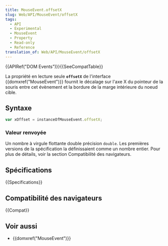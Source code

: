```yaml
---
title: MouseEvent.offsetX
slug: Web/API/MouseEvent/offsetX
tags:
  - API
  - Experimental
  - MouseEvent
  - Property
  - Read-only
  - Reference
translation_of: Web/API/MouseEvent/offsetX
---
```


{{APIRef("DOM Events")}}{{SeeCompatTable}}

La propriété en lecture seule **`offsetX`** de l'interface {{domxref("MouseEvent")}} fournit le décalage sur l'axe X du pointeur de la souris entre cet évènement et la bordure de la marge intérieure du noeud cible.

## Syntaxe

```js
var xOffset = instanceOfMouseEvent.offsetX;
```

### Valeur renvoyée

Un nombre à virgule flottante double précision `double`. Les premières versions de la spécification la définissaient comme un nombre entier. Pour plus de détails, voir la section Compatibilité des navigateurs.

## Spécifications

{{Specifications}}

## Compatibilité des navigateurs

{{Compat}}

## Voir aussi

- {{domxref("MouseEvent")}}
